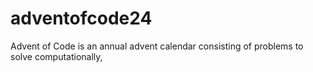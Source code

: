 # adventofcode24
Advent of Code is an annual advent calendar consisting of problems to solve computationally,
